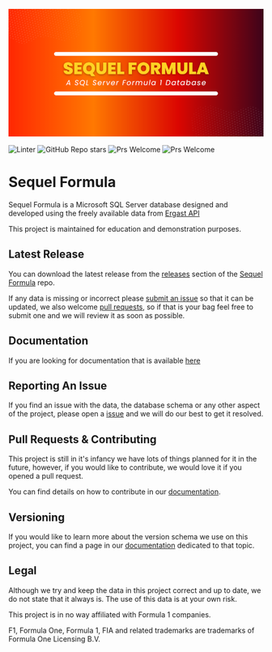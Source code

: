 ![](profile/images/git-banner.png)

![Linter](https://github.com/Rich-In-SQL/Sequel-Formula/actions/workflows/powershell.yml/badge.svg)
![GitHub Repo stars](https://img.shields.io/github/stars/rich-in-sql/sequel-formula)
![Prs Welcome](https://badgen.net/badge/PRs/Welcome/orange)
![Prs Welcome](https://badgen.net/badge/license/MIT/orange)


# Sequel Formula
Sequel Formula is a Microsoft SQL Server database designed and developed using the freely available data from [Ergast API](https://ergast.com/mrd/) 

This project is maintained for education and demonstration purposes.

 ## Latest Release

You can download the latest release from the [releases](https://github.com/Sequel-Formula/Sequel-Formula/releases) section of the [Sequel Formula](https://github.com/Sequel-Formula/Sequel-Formula) repo.

If any data is missing or incorrect please [submit an issue](https://github.com/Sequel-Formula/Sequel-Formula/issues) so that it can be updated, we also welcome [pull requests](https://github.com/Sequel-Formula/Sequel-Formula/pulls), so if that is your bag feel free to submit one and we will review it as soon as possible.

## Documentation

If you are looking for documentation that is available [here](https://sequel-formula.com/)

## Reporting An Issue

If you find an issue with the data, the database schema or any other aspect of the project, please open a [issue](https://github.com/Sequel-Formula/Sequel-Formula/issues/new/choose) and we will do our best to get it resolved.

## Pull Requests & Contributing

This project is still in it's infancy we have lots of things planned for it in the future, however, if you would like to contribute, we would love it if you opened a pull request. 

You can find details on how to contribute in our [documentation](https://sequel-formula.com/docs/welcome).

## Versioning

If you would like to learn more about the version schema we use on this project, you can find a page in our [documentation](https://sequel-formula.com/docs/about/versioning) dedicated to that topic.

## Legal

Although we try and keep the data in this project correct and up to date, we do not state that it always is. The use of this data is at your own risk. 

This project is in no way affiliated with Formula 1 companies. 

F1, Formula One, Formula 1, FIA and related trademarks are trademarks of Formula One Licensing B.V.
